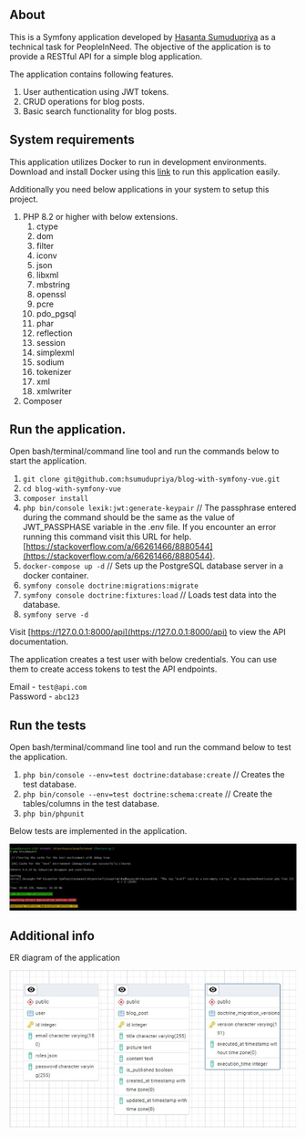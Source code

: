 ## About

This is a Symfony application developed by [Hasanta Sumudupriya](https://www.linkedin.com/in/hsumudupriya) as a technical task for PeopleInNeed. The objective of the application is to provide a RESTful API for a simple blog application.

The application contains following features.

1. User authentication using JWT tokens.
1. CRUD operations for blog posts.
1. Basic search functionality for blog posts.

## System requirements

This application utilizes Docker to run in development environments. Download and install Docker using this [link](https://docs.docker.com/get-started/get-docker/) to run this application easily.

Additionally you need below applications in your system to setup this project.

1. PHP 8.2 or higher with below extensions.
    1. ctype
    1. dom
    1. filter
    1. iconv
    1. json
    1. libxml
    1. mbstring
    1. openssl
    1. pcre
    1. pdo_pgsql
    1. phar
    1. reflection
    1. session
    1. simplexml
    1. sodium
    1. tokenizer
    1. xml
    1. xmlwriter
1. Composer

## Run the application.

Open bash/terminal/command line tool and run the commands below to start the application.

1. `git clone git@github.com:hsumudupriya/blog-with-symfony-vue.git`
1. `cd blog-with-symfony-vue`
1. `composer install`
1. `php bin/console lexik:jwt:generate-keypair` // The passphrase entered during the command should be the same as the value of JWT_PASSPHASE variable in the .env file. If you encounter an error running this command visit this URL for help. [https://stackoverflow.com/a/66261466/8880544](https://stackoverflow.com/a/66261466/8880544).
1. `docker-compose up -d` // Sets up the PostgreSQL database server in a docker container.
1. `symfony console doctrine:migrations:migrate`
1. `symfony console doctrine:fixtures:load` // Loads test data into the database.
1. `symfony serve -d`

Visit [https://127.0.0.1:8000/api](https://127.0.0.1:8000/api) to view the API documentation.

The application creates a test user with below credentials. You can use them to create access tokens to test the API endpoints.

Email - `test@api.com` \
Password - `abc123`

## Run the tests

Open bash/terminal/command line tool and run the command below to test the application.

1. `php bin/console --env=test doctrine:database:create` // Creates the test database.
1. `php bin/console --env=test doctrine:schema:create` // Create the tables/columns in the test database.
1. `php bin/phpunit`

Below tests are implemented in the application.

![tests](/test-results.jpg 'tests')

## Additional info

ER diagram of the application

![erd](/erd.jpg 'erd')
